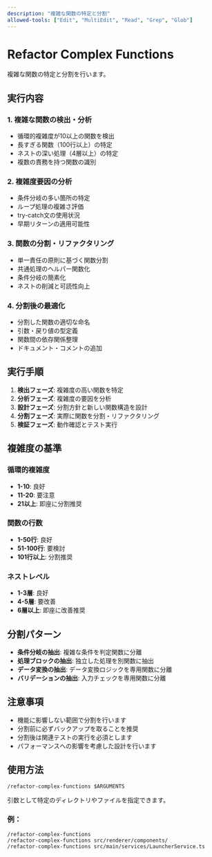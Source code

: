 ```yaml
---
description: "複雑な関数の特定と分割"
allowed-tools: ["Edit", "MultiEdit", "Read", "Grep", "Glob"]
---
```


# Refactor Complex Functions

複雑な関数の特定と分割を行います。

## 実行内容

### 1. 複雑な関数の検出・分析
- 循環的複雑度が10以上の関数を検出
- 長すぎる関数（100行以上）の特定
- ネストの深い処理（4層以上）の特定
- 複数の責務を持つ関数の識別

### 2. 複雑度要因の分析
- 条件分岐の多い箇所の特定
- ループ処理の複雑さ評価
- try-catch文の使用状況
- 早期リターンの適用可能性

### 3. 関数の分割・リファクタリング
- 単一責任の原則に基づく関数分割
- 共通処理のヘルパー関数化
- 条件分岐の簡素化
- ネストの削減と可読性向上

### 4. 分割後の最適化
- 分割した関数の適切な命名
- 引数・戻り値の型定義
- 関数間の依存関係整理
- ドキュメント・コメントの追加

## 実行手順

1. **検出フェーズ**: 複雑度の高い関数を特定
2. **分析フェーズ**: 複雑度の要因を分析
3. **設計フェーズ**: 分割方針と新しい関数構造を設計
4. **分割フェーズ**: 実際に関数を分割・リファクタリング
5. **検証フェーズ**: 動作確認とテスト実行

## 複雑度の基準

### 循環的複雑度
- **1-10**: 良好
- **11-20**: 要注意
- **21以上**: 即座に分割推奨

### 関数の行数
- **1-50行**: 良好
- **51-100行**: 要検討
- **101行以上**: 分割推奨

### ネストレベル
- **1-3層**: 良好
- **4-5層**: 要改善
- **6層以上**: 即座に改善推奨

## 分割パターン

- **条件分岐の抽出**: 複雑な条件を判定関数に分離
- **処理ブロックの抽出**: 独立した処理を別関数に抽出
- **データ変換の抽出**: データ変換ロジックを専用関数に分離
- **バリデーションの抽出**: 入力チェックを専用関数に分離

## 注意事項

- 機能に影響しない範囲で分割を行います
- 分割前に必ずバックアップを取ることを推奨
- 分割後は関連テストの実行を必須とします
- パフォーマンスへの影響を考慮した設計を行います

## 使用方法

```
/refactor-complex-functions $ARGUMENTS
```

引数として特定のディレクトリやファイルを指定できます。

### 例：
```
/refactor-complex-functions
/refactor-complex-functions src/renderer/components/
/refactor-complex-functions src/main/services/LauncherService.ts
```